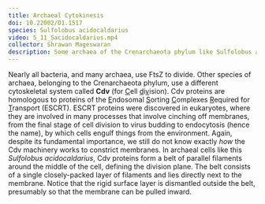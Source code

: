 ```yaml
---
title: Archaeal Cytokinesis
doi: 10.22002/D1.1517
species: Sulfolobus acidocaldarius
video: 5_11_Sacidocaldarius.mp4
collector: Shrawan Mageswaran
description: Some archaea of the Crenarchaeota phylum like Sulfolobus acidocaldarius use a belt of Cdv cytoskeletal filaments to constrict the cell in cytokinesis
---
```


Nearly all bacteria, and many archaea, use FtsZ to divide. Other species of archaea, belonging to the Crenarchaeota phylum, use a different cytoskeletal system called **Cdv** (for <u>C</u>ell <u>d</u>i<u>v</u>ision). Cdv proteins are homologous to proteins of the <u>E</u>ndosomal <u>S</u>orting <u>C</u>omplexes <u>R</u>equired for <u>T</u>ransport (ESCRT). ESCRT proteins were discovered in eukaryotes, where they are involved in many processes that involve cinching off membranes, from the final stage of cell division to virus budding to endocytosis (hence the name), by which cells engulf things from the environment. Again, despite its fundamental importance, we still do not know exactly *how* the Cdv machinery works to constrict membranes. In archaeal cells like this *Sulfolobus acidocaldarius*, Cdv proteins form a belt of parallel filaments around the middle of the cell, defining the division plane. The belt consists of a single closely-packed layer of filaments and lies directly next to the membrane. Notice that the rigid surface layer is dismantled outside the belt, presumably so that the membrane can be pulled inward.

